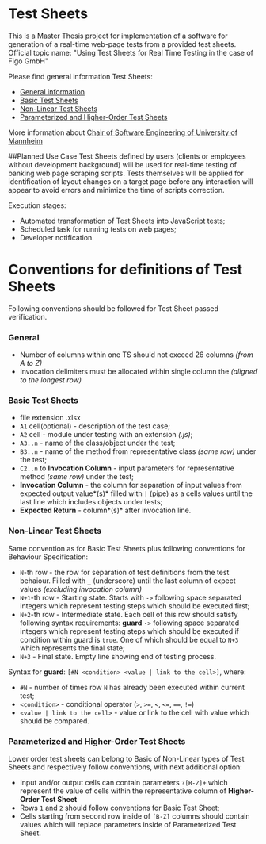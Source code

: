 # Test Sheets
This is a Master Thesis project for implementation of a software for generation of a real-time web-page tests from a provided test sheets.
Official topic name: "Using Test Sheets for Real Time Testing in the case of Figo GmbH"

 Please find general information Test Sheets:
 * [General information](http://swt.informatik.uni-mannheim.de/de/research/research-topics/test-sheets/)
 * [Basic Test Sheets](http://swt.informatik.uni-mannheim.de/de/research/research-topics/test-sheets/basic-test-sheets/)
 * [Non-Linear Test Sheets](http://swt.informatik.uni-mannheim.de/de/research/research-topics/test-sheets/non-linear-test-sheets/)
 * [Parameterized and Higher-Order Test Sheets](http://swt.informatik.uni-mannheim.de/de/research/research-topics/test-sheets/parameterized-and-higher-order-test-sheets/)

 More information about [Chair of Software Engineering of University of Mannheim](http://swt.informatik.uni-mannheim.de/de/home/)

 ##Planned Use Case
 Test Sheets defined by users (clients or employees without development background) will be used for real-time testing of banking web page scraping scripts. Tests themselves will be applied for identification of layout changes on a target page before any interaction will appear to avoid errors and minimize the time of scripts correction.

Execution stages:
 - Automated transformation of Test Sheets into JavaScript tests;
 - Scheduled task for running tests on web pages;
 - Developer notification.

 # Conventions for definitions of Test Sheets
Following conventions should be followed for Test Sheet passed verification.
### General
 * Number of columns within one TS should not exceed 26 columns *(from A to Z)*
 * Invocation delimiters must be allocated within single column the *(aligned to the longest row)*

###  Basic Test Sheets
 * file extension .xlsx
 * `A1` cell(optional) - description of the test case;
 * `A2` cell - module under testing with an extension *(.js)*;
 * `A3..n` - name of the class/object under the test;
 * `B3..n` - name of the method from representative class *(same row)* under the test;
 * `C2..n` to **Invocation Column**   - input parameters for representative method *(same row)* under the test;
 * **Invocation Column** - the column for separation of input values from expected output value*(s)* filled with `|` (pipe) as a cells values until the last line which includes objects under tests;
 * **Expected Return** - column*(s)* after invocation line.

 ### Non-Linear Test Sheets
  Same convention as for Basic Test Sheets plus following conventions for
Behaviour Specification:
  * `N`-th row - the row for separation of test definitions from the test behaiour. Filled with `_` (underscore) until the last column of expect values *(excluding invocation column)*
  * `N+1`-th row - Starting state. Starts with `->` following space separated integers which represent testing steps which should be executed first;
  * `N+2`-th row - Intermediate state. Each cell of this row should satisfy following syntax requirements: **guard** `->` following space separated integers which represent testing steps which should be executed if condition within guard is `true`. One of which should be equal to `N+3` which represents the final state;
  * `N+3` - Final state. Empty line showing end of testing process.

Syntax for **guard**:
 `[#N <condition> <value | link to the cell>]`, where:
 * `#N` - number of times row `N` has already been executed within current test;
 * `<condition>` - conditional operator (`>`, `>=`, `<`, `<=`, `==`, `!=`)
 * `<value | link to the cell>` - value or link to the cell with value which should be compared.


### Parameterized and Higher-Order Test Sheets
  Lower order test sheets can belong to Basic of Non-Linear types of Test Sheets and respectively follow conventions, with next additional option:
  * Input and/or output cells can contain parameters `?[B-Z]+` which represent the value of cells within the representative column of **Higher-Order Test Sheet**
  * Rows `1` and `2` should follow conventions for Basic Test Sheet;
  * Cells starting from second row inside of `[B-Z]` columns should contain values which will replace parameters inside of Parameterized Test Sheet.
